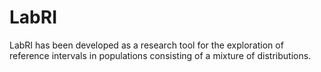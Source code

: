 # LabRI
LabRI has been developed as a research tool for the exploration of reference intervals in populations consisting of a mixture of distributions.